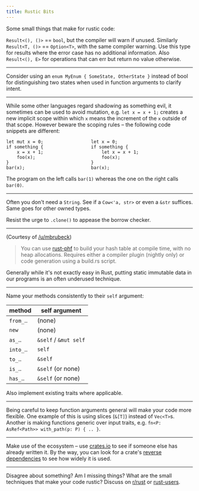 ```yaml
---
title: Rustic Bits
---
```


Some small things that make for rustic code:

`Result<(), ()>` == `bool`, but the compiler will warn if unused.
Similarly `Result<T, ()>` == `Option<T>`, with the same compiler 
warning. Use this type for results where the error case has no 
additional information. Also `Result<(), E>` for operations that can 
err but return no value otherwise.

----

Consider using an `enum MyEnum { SomeState, OtherState }` instead of
bool for distinguishing two states when used in function arguments to
clarify intent.

----

While some other languages regard shadowing as something evil, it sometimes 
can be used to avoid mutation, e.g. `let x = x + 1;` creates a new 
implicit scope within which `x` means the increment of the `x` outside 
of that scope. However beware the scoping rules – the following code 
snippets are different:

```
let mut x = 0;                  let x = 0;
if something {                  if something {
    x = x + 1;                      let x = x + 1;
    foo(x);                         foo(x);
}                               }
bar(x);                         bar(x);
```

The program on the left calls `bar(1)` whereas the one on the right 
calls `bar(0)`.

----

Often you don't need a `String`. See if a `Cow<'a, str>` or even a 
`&str` suffices. Same goes for other owned types.

Resist the urge to `.clone()` to appease the borrow checker.

----

(Courtesy of [/u/mbrubeck](https://reddit.com/user/mbrubeck)) 

> You can use [rust-phf](https://github.com/sfackler/rust-phf) to build 
your hash table at compile time, with no heap allocations. Requires 
either a compiler plugin (nightly only) or code generation using a 
build.rs script.

Generally while it's not exactly easy in Rust, putting static immutable 
data in our programs is an often underused technique.

----

Name your methods consistently to their `self` argument:

|method    |self argument        |
|----------|---------------------|
|`from_`.. |(none)               |
|`new`     |(none)               |
|`as_`..   |`&self` / `&mut self`|
|`into_`.. |`self`               |
|`to_`..   |`&self`              |
|`is_`..   |`&self` (or none)    |
|`has_`..  |`&self` (or none)    |

Also implement existing traits where applicable.

----

Being careful to keep function arguments general will make your code more
flexible. One example of this is using slices (`&[T]`) instead of 
`Vec<T>`s. Another is making functions generic over input traits, e.g.
`fn<P: AsRef<Path>> with_path(p: P) { .. }`.

----

Make use of the ecosystem – use [crates.io](https://crates.io) to see 
if someone else has already written it. By the way, you can look for a crate's
[reverse dependencies](https://crates.io/crates/clippy/reverse_dependencies)
to see how widely it is used.

----

Disagree about something? Am I missing things? What are the small 
techniques that make your code rustic? Discuss on 
[r/rust](https://reddit.com/r/rust) or
[rust-users](https://users.rust-lang.org).
